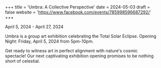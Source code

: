 +++
title = 'Umbra: A Collective Perspective'
date = 2024-05-03
draft = false
website = 'https://www.facebook.com/events/785998596687292/'
+++

April 5, 2024 - April 27, 2024

Umbra is a group art exhibition celebrating the Total Solar Eclipse.
Opening Night: Friday, April 5, 2024 from 5pm-10pm.

Get ready to witness art in perfect alignment with nature's cosmic spectacle!
Our next captivating exhibition opening promises to be nothing short of celestial.